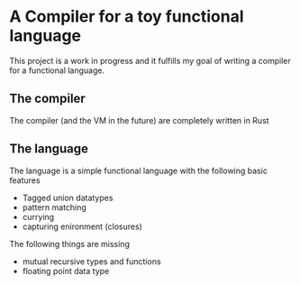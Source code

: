 # A Compiler for a toy functional language
This project is a work in progress and it fulfills my goal of writing a compiler for a functional language.
## The compiler
The compiler (and the VM in the future) are completely written in Rust
## The language
The language is a simple functional language with the following basic features
- Tagged union datatypes
- pattern matching
- currying
- capturing enironment (closures)

The following things are missing
- mutual recursive types and functions
- floating point data type